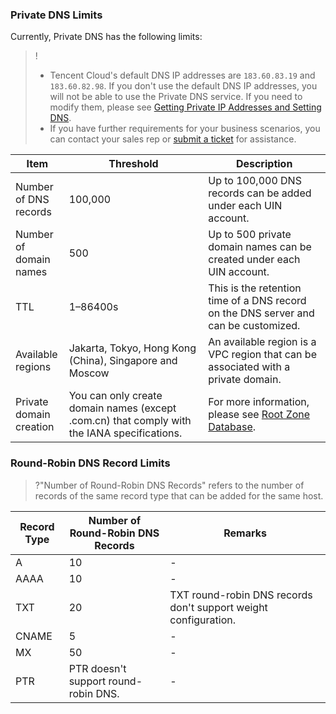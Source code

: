 ### Private DNS Limits
Currently, Private DNS has the following limits:
>!
>- Tencent Cloud's default DNS IP addresses are `183.60.83.19` and `183.60.82.98`. If you don't use the default DNS IP addresses, you will not be able to use the Private DNS service. If you need to modify them, please see [Getting Private IP Addresses and Setting DNS](https://intl.cloud.tencent.com/document/product/213/17941).
>- If you have further requirements for your business scenarios, you can contact your sales rep or [submit a ticket](https://console.cloud.tencent.com/workorder/category) for assistance.

<table>
<thead>
  <tr>
    <th width="17%">Item</th>
    <th>Threshold</th>
		<th>Description</th>
  </tr>
</thead>
<tbody>
  <tr>
    <td>Number of DNS records</td>
    <td>100,000</td>
    <td>Up to 100,000 DNS records can be added under each UIN account.</td>
  </tr>
  <tr>
    <td>Number of domain names</td>
    <td>500</td>
    <td>Up to 500 private domain names can be created under each UIN account.</td>
  </tr>
  <tr>
    <td>TTL</td>
    <td>1–86400s</td>
    <td>This is the retention time of a DNS record on the DNS server and can be customized.</td>
  </tr>
	  <tr>
    <td>Available regions</td>
    <td>Jakarta, Tokyo, Hong Kong (China), Singapore and Moscow</td>
		<td>An available region is a VPC region that can be associated with a private domain.</td>
  </tr>
		  <tr>
    <td>Private domain creation</td>
    <td>You can only create domain names (except .com.cn) that comply with the IANA specifications.</td>
		<td>For more information, please see <a href="https://www.iana.org/domains/root/db">Root Zone Database</a>.</td>
  </tr>
</tbody>
</table>

### Round-Robin DNS Record Limits
>?"Number of Round-Robin DNS Records" refers to the number of records of the same record type that can be added for the same host.

<table>
<thead>
  <tr>
    <th width="17%">Record Type</th>
    <th>Number of Round-Robin DNS Records</th>
		<th>Remarks</th>
  </tr>
</thead>
<tbody>
  <tr>
    <td>A</td>
    <td>10</td>
		<td>-</td>
  </tr>
  <tr>
    <td>AAAA</td>
    <td>10</td>
		<td>-</td>
  </tr>
  <tr>
    <td>TXT</td>
    <td>20</td>
		<td>TXT round-robin DNS records don't support weight configuration.</td>
  </tr>
	  <tr>
    <td>CNAME</td>
    <td>5</td>
		<td>-</td>
  </tr>
		  <tr>
    <td>MX</td>
    <td>50</td>
		<td>-</td>
  </tr>
		  <tr>
    <td>PTR</td>
    <td>PTR doesn't support round-robin DNS.</td>
		<td>-</td>
  </tr>
</tbody>
</table>
